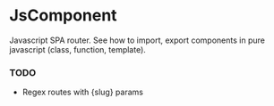 # JsComponent
Javascript SPA router. See how to import, export components in pure javascript (class, function, template). 

### TODO
 - Regex routes with {slug} params